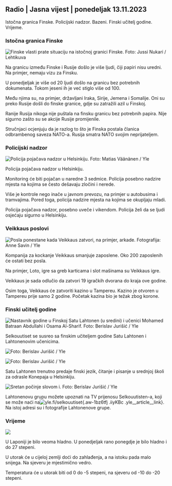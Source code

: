 ## Radio \| Jasna vijest \| ponedeljak 13.11.2023

Istočna granica Finske. Policijski nadzor. Bazeni. Finski učitelj godine. Vrijeme.

### Istočna granica Finske

![Finske vlasti prate situaciju na istočnoj granici Finske. Foto: Jussi Nukari / Lehtikuva](https://images.cdn.yle.fi/image/upload/c_crop,h_2880,w_5120,x_0,y_171/ar_1.7777777777777777,c_fill,g6_faces,10_01_01_01q_auto:eco/f_auto/fl_lossy/v1699859472/39-11996406551cb5a3d93a)

Na granicu između Finske i Rusije došlo je više ljudi, čiji papiri nisu uredni. Na primjer, nemaju vizu za Finsku.

U ponedjeljak je više od 20 ljudi došlo na granicu bez potrebnih dokumenata. Tokom jeseni ih je već stiglo više od 100.

Među njima su, na primjer, državljani Iraka, Sirije, Jemena i Somalije. Oni su preko Rusije došli do finske granice, gdje su zatražili azil u Finskoj.

Ranije Rusija nikoga nije puštala na finsku granicu bez potrebnih papira. Nije sigurno zašto su se akcije Rusije promijenile.

Stručnjaci ocjenjuju da je razlog to što je Finska postala članica odbrambenog saveza NATO-a. Rusija smatra NATO svojim neprijateljem.

### Policijski nadzor

![Policija pojačava nadzor u Helsinkiju. Foto: Matias Väänänen / Yle](https://images.cdn.yle.fi/image/upload/c_crop,h_2889,w_5148,x_0,y_107/ar_1.7777777777777777,c_fill,g_705/0h_10_w,q_auto:eco/f_auto/fl_lossy/v1697807957/39-11771286512a4e83c1e1)

Policija pojačava nadzor u Helsinkiju.

Monitoring će biti pojačan u naredne 3 sedmice. Policija posebno nadzire mjesta na kojima se često dešavaju zločini i nerede.

Više je kontrole nego inače u javnom prevozu, na primjer u autobusima i tramvajima. Pored toga, policija nadzire mjesta na kojima se okupljaju mladi.

Policija pojačava nadzor, posebno uveče i vikendom. Policija želi da se ljudi osjećaju sigurno u Helsinkiju.

### Veikkaus poslovi

![Posla ponestane kada Veikkaus zatvori, na primjer, arkade. Fotografija: Anne Savin / Yle](https://images.cdn.yle.fi/image/upload/c_crop,h_1928,w_3427,x_567,y_428/ar_1.7777777777777777,c_fill,g_faces,h_11_0,h_11_0q_auto:eco/f_auto/fl_lossy/v1633956464/39-86542961643200866ed)

Kompanija za kockanje Veikkaus smanjuje zaposlene. Oko 200 zaposlenih će ostati bez posla.

Na primjer, Loto, igre sa greb karticama i slot mašinama su Veikkaus igre.

Veikkaus je sada odlučio da zatvori 19 igračkih dvorana do kraja ove godine.

Osim toga, Veikkaus će zatvoriti kazino u Tampereu. Kazino je otvoren u Tampereu prije samo 2 godine. Početak kazina bio je težak zbog korone.

### Finski učitelj godine

![Nastavnik godine u Finskoj Satu Lahtonen (u sredini) i učenici Mohamed Batraan Abdullahi i Osama Al-Sharif. Foto: Berislav Jurišić / Yle](https://images.cdn.yle.fi/image/upload/c_crop,h_2982,w_5300,x_0,y_0/ar_1.7777777777777777,c_fill,g_faces,h_6100/w_d_pr.q_auto:eco/f_auto/fl_lossy/v1699438785/39-1197531654b5ee49bf1f)

Selkouutiset se susreo sa finskim učiteljem godine Satu Lahtonen i Lahtonenovim učenicima.

![ Foto: Berislav Jurišić / Yle](https://images.cdn.yle.fi/image/upload/c_crop,h_3153,w_5603,x_0,y_0/ar_1.7777777777777777,c_fill,g_faces,wd_67_10/q_auto:eco/f_auto/fl_lossy/v1699438827/39-1197537654b5ee95baf1)

![ Foto: Berislav Jurišić / Yle](https://images.cdn.yle.fi/image/upload/c_crop,h_3362,w_5987,x_0,y_0/ar_1.7777777777777777,c_fill,g_faces,wd_67_1.0/q_auto:eco/f_auto/fl_lossy/v1699438816/39-1197536654b5ee899b41)

Satu Lahtonen trenutno predaje finski jezik, čitanje i pisanje u srednjoj školi za odrasle Konepaja u Helsinkiju.

![Sretan počinje slovom i. Foto: Berislav Jurišić / Yle](https://images.cdn.yle.fi/image/upload/c_crop,h_3362,w_5987,x_0,y_0/ar_1.7777777777777777,c_fill,g_faces,h_1200/w_1000,q_auto:eco/f_auto/fl_lossy/v1699438816/39-1197535654b5ee7e3b58)

Lahtonenovu grupu možete upoznati na TV prijenosu Selkouutisten-a, koji se može naći na![yle.fi/selkouutiset](https://yle.fi/selkouutiset){.aw-1bz6tfj .iiyKBc .yle__article__link}. Na istoj adresi su i fotografije Lahtonenove grupe.

### Vrijeme

![](https://images.cdn.yle.fi/image/upload/c_crop,h_1080,w_1919,x_0,y_0/ar_1.7777777777777777,c_fill,g_faces,h_675,w_1200/epr_1200/epr_1200/f_auto/fl_lossy/v1699893163/39-119999365524f872df8f)

U Laponiji je bilo veoma hladno. U ponedjeljak rano ponegdje je bilo hladno i do 27 stepeni.

U utorak će u cijeloj zemlji doći do zahlađenja, a na istoku pada malo snijega. Na sjeveru je mjestimično vedro.

Temperatura će u utorak biti od 0 do -5 stepeni, na sjeveru od -10 do -20 stepeni.